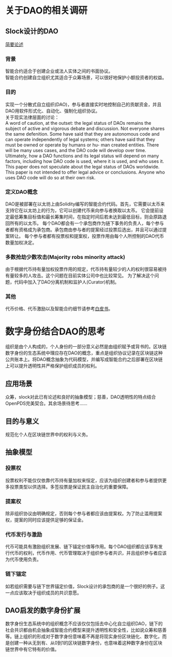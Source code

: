 # 关于DAO的相关调研
## Slock设计的DAO
[简要论述](https://blog.slock.it/a-primer-to-the-decentralized-autonomous-organization-dao-69fb125bd3cd)
### 背景
智能合约适合于创建企业或法人实体之间的书面协议。  
智能合约创建自立组织尤其适合于众筹场景，可以很好地保护小额投资者的权益。  
### 目的
实现一个分散式自立组织(DAO)，参与者直接实时地控制自己的贡献资金，并且DAO用软件形式化、自动化、强制化组织协议。  
关于现实法律层面的讨论：  
A word of caution, at the outset: the legal status of
DAOs remains the subject of active and vigorous debate
and discussion. Not everyone shares the same defenition.
Some have said that they are autonomous code and can
operate independently of legal systems; others have said
that they must be owned or operate by humans or hu-
man created entities. There will be many uses cases, and
the DAO code will develop over time. Ultimately, how a
DAO functions and its legal status will depend on many
factors, including how DAO code is used, where it is used,
and who uses it. This paper does not speculate about
the legal status of DAOs worldwide. This paper is not
intended to offer legal advice or conclusions. Anyone who
uses DAO code will do so at their own risk.
### 定义DAO概念
DAO是被部署在以太坊上由Solidity编写的智能合约代码。首先，它需要以太币来支持它在以太坊上的行为，它可以创建代币来向参与者换取以太币。
它会提前设定最低筹集目标值和最长筹集时间，在指定时间后若未达到最低目标，则会原路退回所有的以太币。
每个DAO都会有一个承包商作为链下事务的负责人，每个参与者都有资格成为承包商。承包商由参与者的提案经过投票后选出，并且可以通过提案转让。
每个参与者都有投票权和提案权，投票作用由每个人所控制的DAO代币数量加权决定。
### 多数抢劫少数攻击(Majority robs minority attack)
由于根据代币持有量加权投票作用的规定，代币持有量较少的人的权利很容易被持有量较多的人攻击。这个问题在目前实体公司中也比较常见。
为了解决这个问题，代码中加入了DAO分离机制和监护人(Curator)机制。
### 其他
代币价格、代币激励以及智能合约细节请参考[白皮书](https://download.slock.it/public/DAO/WhitePaper.pdf)。

# 数字身份结合DAO的思考
组织是由个人构成的，个人身份的一部分意义必然是由组织赋予或背书的。区块链数字身份的生态系统中理应存在DAO的概念，重点是组织协议记录在区块链这种公共账本上。将DAO概念抽象为代码模型，并编写成智能合约之后部署在区块链上可以提升透明性并严格保护组织成员的权利。
## 应用场景
众筹，slock对此已有论述和良好的抽象模型；慈善，DAO透明性的特点结合OpenPDS完美契合。其余场景待思考......
## 目的与意义
规范化个人在区块链世界中的权利与义务。
## 抽象模型
### 投票权
投票权利不能仅仅依靠代币持有量加权来恒定，应该为组织创建者和参与者提供更多投票类型以供选择。多签投票是保证民主自治化的重要保障。
### 提案权
除非组织协议由明确规定，否则每个参与者都应该由提案权。为了防止滥用提案权，提案的同时应该提供足够的保证金。
### 代币发行与激励
代币可能具有激励组织发展、链下锚定价值等作用。每个DAO组织都应该享有发行代币的权利，代币作用、代币管理取决于组织参与者共识，并且组织参与者应该为代币使用负责。
### 链下锚定
如若组织需要与链下世界锚定价值，Slock设计的承包商的是一个很好的例子。这一点应该取决于组织成员的共识意愿。
## DAO启发的数字身份扩展
数字身份生态系统中的组织概念不应该仅仅包括去中心化自立组织DAO，链下的社会共识都由机会抽象成智能合约模型来提升透明性和安全性，比如说众筹和慈善等。链上组织的形成对于数字身份意味着不再是将现实身份区块链化、数字化，而是创建一种从无到有、从0到1的区块链数字身份，也意味着这种数字身份在区块链世界中有它特有的价值。